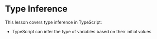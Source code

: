 # Type Inference

This lesson covers type inference in TypeScript:
- TypeScript can infer the type of variables based on their initial values.